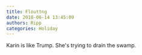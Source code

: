 ```yaml
---
title: Flouttng
date: 2018-06-14 13:45:09
authors: Ripp
categories: Holiday
---
```


 Karin is like Trump.
She's trying to drain the swamp.